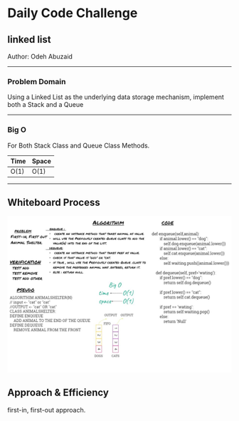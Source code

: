 # Daily Code Challenge

## linked list
Author: Odeh Abuzaid

---

### Problem Domain
Using a Linked List as the underlying data storage mechanism, implement both a Stack and a Queue

---
### Big O

For Both Stack Class and Queue Class Methods.

| Time | Space |
| :----------- | :----------- |
| O(1) | O(1) |

---

## Whiteboard Process
<img src="./as.JPG" alt="array-reverse">

## Approach & Efficiency
 first-in, first-out approach.






